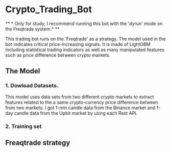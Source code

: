 # Crypto_Trading_Bot
** * Only for study, I recommend running this bot with the 'dyrun' mode on the Freqtrade system.*  **


This trading bot runs on the 'Freqtrade' as a strategy. The model used in the bot indicates critical price-increasing signals. 
It is made of LightGBM including statistical trading indicators as well as many manipulated features such as price difference between crypto markets.



## The Model


### 1. Dowload Datasets.
This model uses data sets from two different crypto markets to extract features related to the a same crypto-currency price difference between from two markets.
I got 1-min candle data from the Binance market and 1-day candle data from the Upbit market by using each Rest API.

### 2. Training set


## Freaqtrade strategy 
